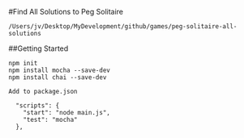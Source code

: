 #Find All Solutions to Peg Solitaire

```
/Users/jv/Desktop/MyDevelopment/github/games/peg-solitaire-all-solutions
```

##Getting Started

```
npm init
npm install mocha --save-dev
npm install chai --save-dev
```

```
Add to package.json

  "scripts": {
    "start": "node main.js",
    "test": "mocha"
  },
```

